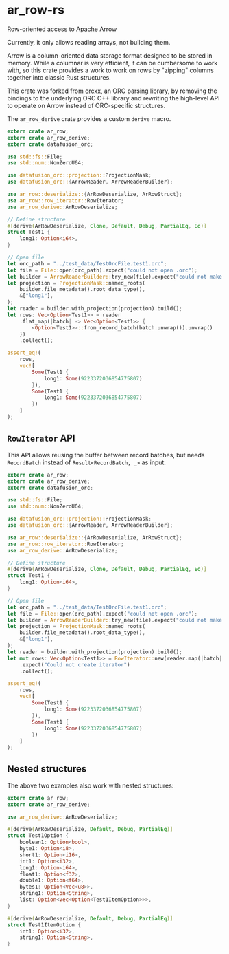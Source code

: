 # ar_row-rs

Row-oriented access to Apache Arrow

Currently, it only allows reading arrays, not building them.

Arrow is a column-oriented data storage format designed to be stored in memory.
While a columnar is very efficient, it can be cumbersome to work with, so this
crate provides a work to work on rows by "zipping" columns together into classic
Rust structures.

This crate was forked from [orcxx](https://crates.io/crates/orcxx), an ORC parsing
library, by removing the bindings to the underlying ORC C++ library and rewriting
the high-level API to operate on Arrow instead of ORC-specific structures.

The `ar_row_derive` crate provides a custom `derive` macro.

```rust
extern crate ar_row;
extern crate ar_row_derive;
extern crate datafusion_orc;

use std::fs::File;
use std::num::NonZeroU64;

use datafusion_orc::projection::ProjectionMask;
use datafusion_orc::{ArrowReader, ArrowReaderBuilder};

use ar_row::deserialize::{ArRowDeserialize, ArRowStruct};
use ar_row::row_iterator::RowIterator;
use ar_row_derive::ArRowDeserialize;

// Define structure
#[derive(ArRowDeserialize, Clone, Default, Debug, PartialEq, Eq)]
struct Test1 {
    long1: Option<i64>,
}

// Open file
let orc_path = "../test_data/TestOrcFile.test1.orc";
let file = File::open(orc_path).expect("could not open .orc");
let builder = ArrowReaderBuilder::try_new(file).expect("could not make builder");
let projection = ProjectionMask::named_roots(
    builder.file_metadata().root_data_type(),
    &["long1"],
);
let reader = builder.with_projection(projection).build();
let rows: Vec<Option<Test1>> = reader
    .flat_map(|batch| -> Vec<Option<Test1>> {
        <Option<Test1>>::from_record_batch(batch.unwrap()).unwrap()
    })
    .collect();

assert_eq!(
    rows,
    vec![
        Some(Test1 {
            long1: Some(9223372036854775807)
        }),
        Some(Test1 {
            long1: Some(9223372036854775807)
        })
    ]
);
```

## `RowIterator` API

This API allows reusing the buffer between record batches, but needs `RecordBatch`
instead of `Result<RecordBatch, _>` as input.

<!-- Keep this in sync with ar_row_derive/src/lib.rs -->

```rust
extern crate ar_row;
extern crate ar_row_derive;
extern crate datafusion_orc;

use std::fs::File;
use std::num::NonZeroU64;

use datafusion_orc::projection::ProjectionMask;
use datafusion_orc::{ArrowReader, ArrowReaderBuilder};

use ar_row::deserialize::{ArRowDeserialize, ArRowStruct};
use ar_row::row_iterator::RowIterator;
use ar_row_derive::ArRowDeserialize;

// Define structure
#[derive(ArRowDeserialize, Clone, Default, Debug, PartialEq, Eq)]
struct Test1 {
    long1: Option<i64>,
}

// Open file
let orc_path = "../test_data/TestOrcFile.test1.orc";
let file = File::open(orc_path).expect("could not open .orc");
let builder = ArrowReaderBuilder::try_new(file).expect("could not make builder");
let projection = ProjectionMask::named_roots(
    builder.file_metadata().root_data_type(),
    &["long1"],
);
let reader = builder.with_projection(projection).build();
let mut rows: Vec<Option<Test1>> = RowIterator::new(reader.map(|batch| batch.unwrap()))
    .expect("Could not create iterator")
    .collect();

assert_eq!(
    rows,
    vec![
        Some(Test1 {
            long1: Some(9223372036854775807)
        }),
        Some(Test1 {
            long1: Some(9223372036854775807)
        })
    ]
);
```


## Nested structures

The above two examples also work with nested structures:

```rust
extern crate ar_row;
extern crate ar_row_derive;

use ar_row_derive::ArRowDeserialize;

#[derive(ArRowDeserialize, Default, Debug, PartialEq)]
struct Test1Option {
    boolean1: Option<bool>,
    byte1: Option<i8>,
    short1: Option<i16>,
    int1: Option<i32>,
    long1: Option<i64>,
    float1: Option<f32>,
    double1: Option<f64>,
    bytes1: Option<Vec<u8>>,
    string1: Option<String>,
    list: Option<Vec<Option<Test1ItemOption>>>,
}

#[derive(ArRowDeserialize, Default, Debug, PartialEq)]
struct Test1ItemOption {
    int1: Option<i32>,
    string1: Option<String>,
}
```
